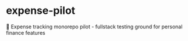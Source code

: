 # expense-pilot
🧾 Expense tracking monorepo pilot - fullstack testing ground for personal finance features
